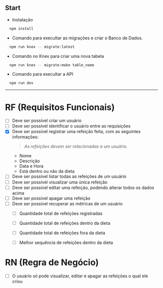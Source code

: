 ## Start
- Instalação
```bash
  npm install
```

- Comando para execultar as migrações e criar o Banco de Dados.
```bash
  npm run knex -- migrate:latest
```

- Comando no Knex para criar uma nova tabela
```bash
  npm run knex -- migrate:make table_name
```

- Comando para execultar a API
```bash
  npm run dev
```

---

# RF (Requisitos Funcionais)

- [ ] Deve ser possível criar um usuário
- [ ] Deve ser possível identificar o usuário entre as requisições
- [x] Deve ser possível registrar uma refeição feita, com as seguintes informações:
  > *As refeições devem ser relacionadas a um usuário.*
  - Nome
  - Descrição
  - Data e Hora
  - Está dentro ou não da dieta
- [ ] Deve ser possível listar todas as refeições de um usuário
- [ ] Deve ser possível visualizar uma única refeição
- [ ] Deve ser possível editar uma refeição, podendo alterar todos os dados acima
- [ ] Deve ser possível apagar uma refeição
- [ ] Deve ser possível recuperar as métricas de um usuário
  - [ ] Quantidade total de refeições registradas
  - [ ] Quantidade total de refeições dentro da dieta
  - [ ] Quantidade total de refeições fora da dieta
  - [ ] Melhor sequência de refeições dentro da dieta


# RN (Regra de Negócio)

- [ ] O usuário só pode visualizar, editar e apagar as refeições o qual ele criou
